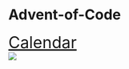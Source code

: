 # Advent-of-Code
<a href="https://adventofcode.com/" style="font-size: 2rem">Calendar</a>
<br>
<img src = "https://repository-images.githubusercontent.com/112706767/160be980-3b1a-11eb-9dbe-439a40adfa99">
